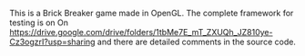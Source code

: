 This is a Brick Breaker game made in OpenGL. The complete framework for testing is on On https://drive.google.com/drive/folders/1tbMe7E_mT_ZXUQh_JZ810ye-Cz3ogzrI?usp=sharing and there are detailed comments in the source code. 
 
